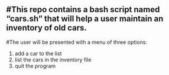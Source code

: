 #This repo contains a bash script named “cars.sh” that will help a user maintain an inventory of old cars.
---
#The user will be presented with a menu of three options:
1. add a car to the list
2. list the cars in the inventory file
3. quit the program
